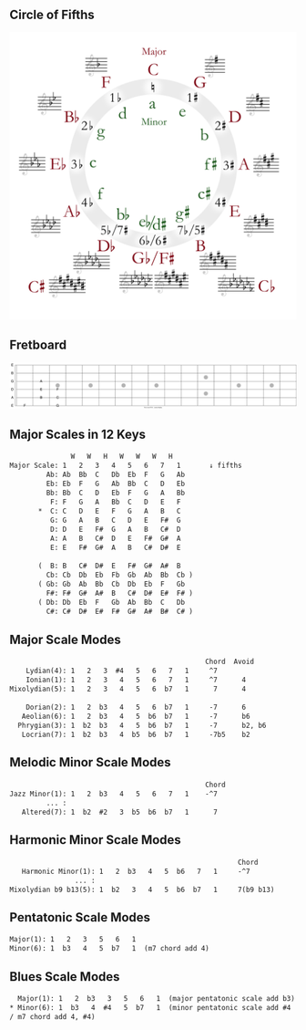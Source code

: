 ## Circle of Fifths
<div align=center><img src=./images/circle_of_fifths.svg></div>

## Fretboard
![Fretboard](./images/fretboard.drawio.svg)

## Major Scales in 12 Keys
```
               W   W   H   W   W   W   H     
Major Scale: 1   2   3   4   5   6   7   1       ↓ fifths
         Ab: Ab  Bb  C   Db  Eb  F   G   Ab
         Eb: Eb  F   G   Ab  Bb  C   D   Eb
         Bb: Bb  C   D   Eb  F   G   A   Bb
          F: F   G   A   Bb  C   D   E   F
       *  C: C   D   E   F   G   A   B   C
          G: G   A   B   C   D   E   F#  G
          D: D   E   F#  G   A   B   C#  D
          A: A   B   C#  D   E   F#  G#  A
          E: E   F#  G#  A   B   C#  D#  E
          
       (  B: B   C#  D#  E   F#  G#  A#  B
         Cb: Cb  Db  Eb  Fb  Gb  Ab  Bb  Cb )
       ( Gb: Gb  Ab  Bb  Cb  Db  Eb  F   Gb
         F#: F#  G#  A#  B   C#  D#  E#  F# )
       ( Db: Db  Eb  F   Gb  Ab  Bb  C   Db
         C#: C#  D#  E#  F#  G#  A#  B#  C# )
```

## Major Scale Modes
```
                                                Chord  Avoid
    Lydian(4): 1   2   3  #4   5   6   7   1     ^7     
    Ionian(1): 1   2   3   4   5   6   7   1     ^7      4
Mixolydian(5): 1   2   3   4   5   6  b7   1      7      4

    Dorian(2): 1   2  b3   4   5   6  b7   1     -7      6
   Aeolian(6): 1   2  b3   4   5  b6  b7   1     -7      b6
  Phrygian(3): 1  b2  b3   4   5  b6  b7   1     -7      b2, b6
   Locrian(7): 1  b2  b3   4  b5  b6  b7   1     -7b5    b2
```

## Melodic Minor Scale Modes
```
                                                Chord
Jazz Minor(1): 1   2  b3   4   5   6   7   1    -^7
         ... :
   Altered(7): 1  b2  #2   3  b5  b6  b7   1      7
```

## Harmonic Minor Scale Modes
```
                                                        Chord
   Harmonic Minor(1): 1   2  b3   4   5  b6   7   1     -^7
                ... :
Mixolydian b9 b13(5): 1  b2   3   4   5  b6  b7   1     7(b9 b13)
```

## Pentatonic Scale Modes
```
Major(1): 1   2   3   5   6   1
Minor(6): 1  b3   4   5  b7   1  (m7 chord add 4)
```

## Blues Scale Modes
```
  Major(1): 1   2  b3   3   5   6   1  (major pentatonic scale add b3)
* Minor(6): 1  b3   4  #4   5  b7   1  (minor pentatonic scale add #4 / m7 chord add 4, #4)
```